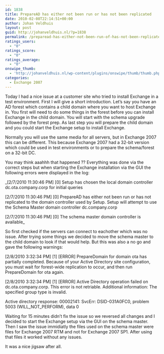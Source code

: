 ```yaml
---
id: 1838
title: PrepareAD has either not been run or has not been replicated
date: 2010-02-08T22:14:51+00:00
author: Johan Veldhuis
layout: post
guid: http://johanveldhuis.nl/?p=1838
permalink: /preparead-has-either-not-been-run-of-has-not-been-replicated/
ratings_users:
  - "0"
ratings_score:
  - "0"
ratings_average:
  - "0"
onswipe_thumb:
  - 'http://johanveldhuis.nl/wp-content/plugins/onswipe/thumb/thumb.php?src=http://johanveldhuis.nl/wp-content/plugins/sociable-zyblog-edition/images/digg.png&amp;w=600&amp;h=800&amp;zc=1&amp;q=75&amp;f=0'
categories:
  - Exchange 2007
---
```

Today I had a nice issue at a customer site who tried to install Exchange in a test environment. First I will give a short introduction. Let&#8217;s say you have an AD forest which contains a child domain where you want to host Exchange in. You first will need to do some things in the forest before you can install Exchange in the child domain. You will start with the schema upgrade followed by the forest prep. As last step you will prepare the child domain and you could start the Exchange setup to install Exchange.

Normally you will use the same media for all servers, but in Exchange 2007 this can be different. This because Exchange 2007 had a 32-bit version which could be used in test environments or to prepare the schema/forest on a 32-bit DC.

You may think aaahhh that happened ?? Everything was done via the correct steps but when starting the Exchange installation via the GUI the following errors were displayed in the log:

_\[2/7/2010 11:30:46 PM\] \[0\] Setup has chosen the local domain controller dc.ota.company.corp for initial queries
  
\[2/7/2010 11:30:46 PM\] \[0\] PrepareAD has either not been run or has not replicated to the domain controller used by Setup. Setup will attempt to use the Schema Master domain controller dc.company.corp
  
\[2/7/2010 11:30:46 PM\] \[0\] The schema master domain controller is available_

So first checked if the servers can connect to eachother which was no issue. After trying some things we decided to move the schema master to the child domain to look if that would help. But this was also a no go and gave the following warnings:

\[2/8/2010 3:32:34 PM\] \[1\] [ERROR] PrepareDomain for domain ota has partially completed. Because of your Active Directory site configuration, you must wait for forest-wide replication to occur, and then run PrepareDomain for ota again.
  
\[2/8/2010 3:32:34 PM\] \[1\] [ERROR] Active Directory operation failed on dc.ota.company.corp. This error is not retriable. Additional information: The specified group type is invalid.
  
Active directory response: 00002141: SvcErr: DSID-031A0FC0, problem 5003 (WILL\_NOT\_PERFORM), data 0

Waiting for 15 minutes didn&#8217;t fix the issue so we reversed all changes and I decided to start the Exchange setup via the GUI on the schema master. Then I saw the issue immidiatly the files used on the schema master were files for Exchange 2007 RTM and not for Exchange 2007 SP1. After using that files it worked without any issues.

It was a nice jigsaw after all.